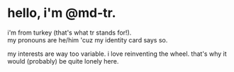 # hello, i'm @md-tr.

i'm from turkey (that's what tr stands for!).    
my pronouns are he/him 'cuz my identity card says so.  

my interests are way too variable. i love reinventing the wheel.
that's why it would (probably) be quite lonely here.
